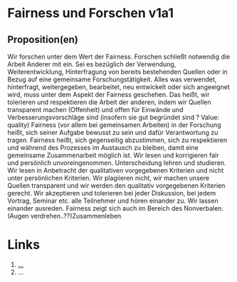 <!---
   NAME - The NAME of this project is:
ethos

  FILE - The FILENAME of the current file is:
/v1a1.md

  CREATION - This project was CREATED on:
2017-01-28-16:15:00 UTC

  MODIFICATION - This project was last MODIFIED on:
2017-01-28-16:15:00 UTC

  VERSION - The current VERSION of this project is:
<git-commit-hash>-2017-01-28-16:15:00 UTC

  CREATOR(S) - This project was CREATED by:
Michael Czechowski, Martin Maga

  CONTACT - You can CONTACT the creator(s) or developer(s) of this project at:
E-Mail: mail@martinmaga.de

  COPYRIGHT - The COPYRIGHT holder of this project is:
COPYRIGHT (c) 2016 Martin Maga

  LICENSE - This project is LICENSED under the following license:
Martin Maga 2016 CC BY-SA 4.0 https://creativecommons.org

  SUBFILE – This is a SUBFILE! For more INFORMATION on this project go to:
/README.md
--->

# Fairness und Forschen v1a1
## Proposition(en)
Wir forschen unter dem Wert der Fairness. Forschen schließt notwendig die Arbeit Anderer mit ein. Sei es bezüglich der Verwendung, Weiterentwicklung, Hinterfragung von bereits bestehenden Quellen oder in Bezug auf eine gemeinsame Forschungstätigkeit.
Alles was verwendet, hinterfragt, weitergegeben, bearbeitet, neu entwickelt oder sich angeeignet wird, muss unter dem Aspekt der Fairness geschehen. Das heißt, wir tolerieren und respektieren die Arbeit der anderen, indem wir Quellen transparent machen (Offenheit) und offen für Einwände und Verbesserungsvorschläge sind (insofern sie gut begründet sind ? Value: quality)
Fairness (vor allem bei gemeinsamen Arbeiten) in der Forschung heißt, sich seiner Aufgabe bewusst zu sein und dafür Verantwortung zu tragen.
Fairness heißt, sich gegenseitig abzustimmen, sich zu respektieren und während des Prozesses im Austausch zu bleiben, damit eine gemeinsame Zusammenarbeit möglich ist.
Wir lesen und korrigieren fair und persönlich unvoreingenommen. Unterscheidung lehren und studieren.
Wir lesen in Anbetracht der qualitativen vorgegebenen Kriterien und nicht unter persönlichen Kriterien.
Wir plagiieren nicht, wir machen unsere Quellen transparent und wir werden den qualitativ vorgegebenen Kriterien gerecht.
Wir akzeptieren und tolerieren bei jeder Diskussion, bei jedem Vortrag, Seminar etc. alle Teilnehmer und hören einander zu. Wir lassen einander ausreden.
Fairness zeigt sich auch im Bereich des Nonverbalen. (Augen verdrehen..??)Zusammenleben


# Links
  1. […](…)
  2. …
